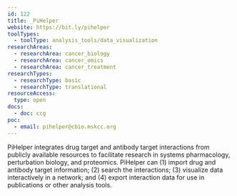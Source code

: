 ```yaml
---
id: 122
title: _PiHelper
website: https://bit.ly/pihelper
toolTypes:
  - toolType: analysis_tools/data_visualization
researchAreas:
  - researchArea: cancer_biology
  - researchArea: cancer_omics
  - researchArea: cancer_treatment
researchTypes:
  - researchType: basic
  - researchType: translational
resourceAccess:
  type: open
docs:
  - doc: ccg
poc:
  - email: pihelper@cbio.mskcc.org
---
```

PiHelper integrates drug target and antibody target interactions from publicly available resources to facilitate research in systems pharmacology, perturbation biology, and proteomics. PiHelper can (1) import drug and antibody target information; (2) search the interactions; (3) visualize data interactively in a network; and (4) export interaction data for use in publications or other analysis tools.

